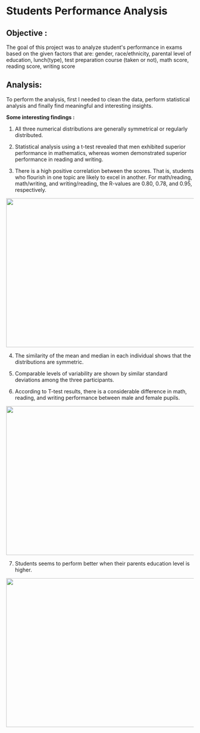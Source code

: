 # **Students Performance Analysis**

## **Objective :**
The goal of this project was to analyze student's performance in exams based on the given factors that are: 
gender,	race/ethnicity, parental level of education, lunch(type), test preparation course (taken or not), math score, reading score, writing score


## **Analysis:**
To perform the analysis, first I needed to clean the data, perform statistical analysis and finally find meaningful and interesting insights. <br/>

**Some interesting findings :**

1. All three numerical distributions are generally symmetrical or regularly distributed.

2. Statistical analysis using a t-test revealed that men exhibited superior performance in mathematics, whereas women demonstrated superior performance in reading and writing.

3. There is a high positive correlation between the scores. That is, students who flourish in one topic are likely to excel in another. For math/reading, math/writing, and writing/reading, the R-values are 0.80, 0.78, and 0.95, respectively.

<img src = "score_correlation.png" width="800" height="400">

4. The similarity of the mean and median in each individual shows that the distributions are symmetric.

5. Comparable levels of variability are shown by similar standard deviations among the three participants.

6. According to T-test results, there is a considerable difference in math, reading, and writing performance between male and female pupils.

<img src = "hypothesis_test.jpg" width= "800" height = "400">

7. Students seems to perform better when their parents education level is higher.

<img src = "average_score_by_parental_education.png" width= "800" height = "400">


